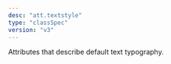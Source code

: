 ```yaml
---
desc: "att.textstyle"
type: "classSpec"
version: "v3"
---
```


Attributes that describe default text typography.
